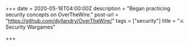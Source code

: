 +++
date = 2020-05-18T04:00:00Z
description = "Began practicing security concepts on OverTheWire."
post-url = "https://github.com/dyllandry/OverTheWire/"
tags = ["security"]
title = "⚔️ Security Wargames"

+++
